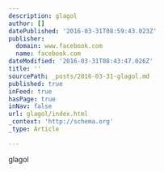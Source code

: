 ```yaml
---
description: glagol
author: []
datePublished: '2016-03-31T08:59:43.023Z'
publisher:
  domain: www.facebook.com
  name: facebook.com
dateModified: '2016-03-31T08:43:47.026Z'
title: ''
sourcePath: _posts/2016-03-31-glagol.md
published: true
inFeed: true
hasPage: true
inNav: false
url: glagol/index.html
_context: 'http://schema.org'
_type: Article

---
```

glagol